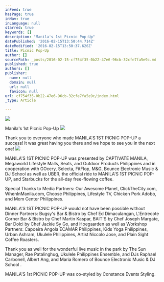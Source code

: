 ```yaml
---
inFeed: true
hasPage: true
inNav: true
inLanguage: null
starred: true
keywords: []
description: "Manila's 1st Picnic Pop-Up"
datePublished: '2016-02-15T13:50:44.714Z'
dateModified: '2016-02-15T13:50:37.626Z'
title: Picnic Pop-Up
author: []
sourcePath: _posts/2016-02-15-cf754f35-0b22-47e6-96cb-32cfe7fa5e9c.md
published: true
authors: []
publisher:
  name: null
  domain: null
  url: null
  favicon: null
url: cf754f35-0b22-47e6-96cb-32cfe7fa5e9c/index.html
_type: Article

---
```

![](https://the-grid-user-content.s3-us-west-2.amazonaws.com/98a95227-c91a-4c4c-9272-1f3e612efa9e.jpg)

Manila's 1st Picnic Pop-Up
![](https://s3-us-west-2.amazonaws.com/the-grid-img/p/862270f18b6b21b9d216b5f61f252c45c51b5bd4.jpg)

Thank you to everyone who made MANILA'S 1ST PICNIC POP-UP a success!
It was great having you there and we hope to see you in the next one! ![](https://s3-us-west-2.amazonaws.com/the-grid-img/p/fff9903d877caae20a3d8fe573c8a5908b9bd373.jpg)

MANILA'S 1ST PICNIC POP-UP was presented by CAPTIVATE MANILA, Megaworld Lifestyle Malls, Seats, and Outdoor Products Philippines and in cooperation with GOcery, Selecta, FitFlop, M&G, Bounce Electronic Music & DJ School as well as UBER, the official ride to MANILA'S 1ST PICNIC POP-UP, and Starbucks for the all-day free-flowing coffee. 

Special Thanks to Media Partners: Our Awesome Planet, ClickTheCity.com, WhenInManila.com, Choose Philippines, Lifestyle TV, Chicken Pork Adobo, and Mom Center Philippines. 

MANILA'S 1ST PICNIC POP-UP would not have been possible without Dinner Partners: Bugsy's Bar & Bistro by Chef Ed Dimaculangan, L'Entrecote Corner Bar & Bistro by Chef Martin Kaspar, BAIT'S by Chef Joseph Margate, Bar Dolci by Chef Jackie Sy Go, and Hoegaarden as well as Workshop Partners: Capoeira Angola ECAMAR Philippines, Kids Yoga Philippines, Urban Ashram, Ukulele Philippines, Artist Niccolo Jose, and Plain Sight Coffee Roasters. 

Thank you as well for the wonderful live music in the park by The Sun Manager, Rae Patalinghug, Ukulele Philippines Ensemble, and DJs Raphael Carbonell, Albert Ang, and Maria Romero of Bounce Electronic Music & DJ School . 

MANILA'S 1st PICNIC POP-UP was co-styled by Constance Events Styling.